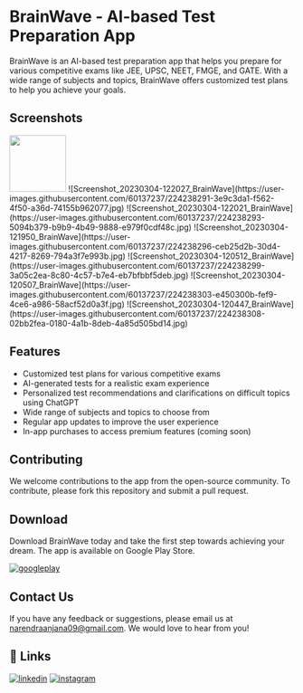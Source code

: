 # BrainWave - AI-based Test Preparation App
BrainWave is an AI-based test preparation app that helps you prepare for various competitive exams like JEE, UPSC, NEET, FMGE, and GATE. With a wide range of subjects and topics, BrainWave offers customized test plans to help you achieve your goals.

## Screenshots
<img src="https://user-images.githubusercontent.com/60137237/224238279-23baa772-f44b-4ef8-aaef-0ce09a9c9677.jpg" width="100" height="100">
![Screenshot_20230304-122027_BrainWave](https://user-images.githubusercontent.com/60137237/224238291-3e9c3da1-f562-4f50-a36d-74155b962077.jpg)
![Screenshot_20230304-122021_BrainWave](https://user-images.githubusercontent.com/60137237/224238293-5094b379-b9b9-4b49-9888-e979f0cdf48c.jpg)
![Screenshot_20230304-121950_BrainWave](https://user-images.githubusercontent.com/60137237/224238296-ceb25d2b-30d4-4217-8269-794a3f7e993b.jpg)
![Screenshot_20230304-120512_BrainWave](https://user-images.githubusercontent.com/60137237/224238299-3a05c2ea-8c80-4c57-b7e4-eb7bfbbf5deb.jpg)
![Screenshot_20230304-120507_BrainWave](https://user-images.githubusercontent.com/60137237/224238303-e450300b-fef9-4ce6-a986-58acf52d0a3f.jpg)
![Screenshot_20230304-120447_BrainWave](https://user-images.githubusercontent.com/60137237/224238308-02bb2fea-0180-4a1b-8deb-4a85d505bd14.jpg)


## Features
 - Customized test plans for various competitive exams
 - AI-generated tests for a realistic exam experience
 - Personalized test recommendations and clarifications on
   difficult topics using ChatGPT
 - Wide range of subjects and topics to choose from
 - Regular app updates to improve the user experience
 - In-app purchases to access premium features (coming soon)

## Contributing
We welcome contributions to the app from the open-source community. To contribute, please fork this repository and submit a pull request.

## Download
Download BrainWave today and take the first step towards achieving your dream. The app is available on Google Play Store.

[![googleplay](https://img.shields.io/badge/google_play_store-FFFFFF?style=for-the-badge&logo=googleplay&logoColor=black)](https://play.google.com/store/apps/details?id=com.nsa.brainwave)
## Contact Us
If you have any feedback or suggestions, please email us at narendraanjana09@gmail.com. We would love to hear from you!
## 🔗 Links
[![linkedin](https://img.shields.io/badge/linkedin-0A66C2?style=for-the-badge&logo=linkedin&logoColor=white)](https://www.linkedin.com/in/narendra-singh-anjana-454bb6190/)
[![instagram](https://img.shields.io/badge/instagram-FFE5B4?style=for-the-badge&logo=instagram&logoColor=black)](https://www.instagram.com/narendra_aanjna_09/)

